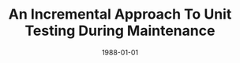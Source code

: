 ---
title: "An Incremental Approach To Unit Testing During Maintenance"
date: 1988-01-01
venue: "Proceedings of the Conference on Software Maintenance, ICSM 1988, Scottsdale, AZ, USA, 24-27 October, 1988"
paperurl: https://doi.org/10.1109/ICSM.1988.10188
authors: "Mary Jean Harrold and Mary Lou Soffa"
awards: ""
---